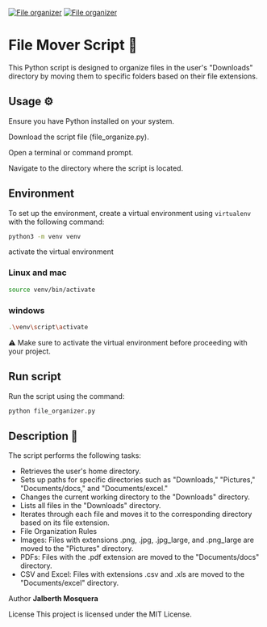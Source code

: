 [![File organizer](https://github.com/Jal7823/folder_ordering/actions/workflows/python-app.yml/badge.svg?branch=master)](https://github.com/Jal7823/folder_ordering/actions/workflows/python-app.yml)
[![File organizer](https://github.com/Jal7823/folder_ordering/actions/workflows/python-app.yml/badge.svg?branch=develop)](https://github.com/Jal7823/folder_ordering/actions/workflows/python-app.yml)



# File Mover Script :rocket:
This Python script is designed to organize files in the user's "Downloads" directory by moving them to specific folders based on their file extensions.

## Usage :gear:
Ensure you have Python installed on your system.

Download the script file (file_organize.py).

Open a terminal or command prompt.

Navigate to the directory where the script is located.

## Environment
To set up the environment, create a virtual environment using ```virtualenv``` with the following command:

```bash
python3 -m venv venv
```

activate the virtual environment

### Linux and mac
```bash
source venv/bin/activate
```

### windows 
```bash
.\venv\script\activate
```

:warning:
Make sure to activate the virtual environment before proceeding with your project.

## Run script

Run the script using the command:

```bash
python file_organizer.py
```
## Description :paperclip:

The script performs the following tasks:

- Retrieves the user's home directory.
- Sets up paths for specific directories such as "Downloads," "Pictures," "Documents/docs," and "Documents/excel."
- Changes the current working directory to the "Downloads" directory.
- Lists all files in the "Downloads" directory.
- Iterates through each file and moves it to the corresponding directory based on its file extension.
- File Organization Rules
- Images: Files with extensions .png, .jpg, .jpg_large, and .png_large are moved to the "Pictures" directory.
- PDFs: Files with the .pdf extension are moved to the "Documents/docs" directory.
- CSV and Excel: Files with extensions .csv and .xls are moved to the "Documents/excel" directory.

Author
**Jalberth Mosquera**

License
This project is licensed under the MIT License.